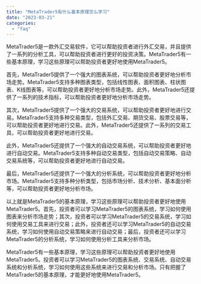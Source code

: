 ```yaml
---
title: "MetaTrader5有什么基本原理怎么学习"
date: "2023-03-21"
categories: 
  - "faq"
---
```


MetaTrader5是一款外汇交易软件，它可以帮助投资者进行外汇交易，并且提供了一系列的分析工具，可以帮助投资者进行更好的投资决策。MetaTrader5有一些基本原理，学习这些原理可以帮助投资者更好地使用MetaTrader5。

首先，MetaTrader5提供了一个强大的图表系统，可以帮助投资者更好地分析市场走势。MetaTrader5支持多种图表类型，包括线性图表、面积图表、柱状图表、K线图表等，可以帮助投资者更好地分析市场走势。此外，MetaTrader5还提供了一系列的技术指标，可以帮助投资者更好地分析市场走势。

其次，MetaTrader5提供了一个强大的交易系统，可以帮助投资者更好地进行交易。MetaTrader5支持多种交易类型，包括外汇交易、期货交易、股票交易等，可以帮助投资者更好地进行交易。此外，MetaTrader5还提供了一系列的交易工具，可以帮助投资者更好地进行交易。

此外，MetaTrader5还提供了一个强大的自动交易系统，可以帮助投资者更好地进行自动交易。MetaTrader5支持多种自动交易类型，包括自动交易策略、自动交易系统等，可以帮助投资者更好地进行自动交易。

最后，MetaTrader5还提供了一个强大的分析系统，可以帮助投资者更好地分析市场。MetaTrader5支持多种分析类型，包括市场分析、技术分析、基本面分析等，可以帮助投资者更好地分析市场。

以上就是MetaTrader5的基本原理，学习这些原理可以帮助投资者更好地使用MetaTrader5。首先，投资者可以学习MetaTrader5的图表系统，学习如何使用图表来分析市场走势；其次，投资者可以学习MetaTrader5的交易系统，学习如何使用交易工具来进行交易；此外，投资者还可以学习MetaTrader5的自动交易系统，学习如何使用自动交易策略来进行自动交易；最后，投资者还可以学习MetaTrader5的分析系统，学习如何使用分析工具来分析市场。

MetaTrader5有一些基本原理，学习这些原理可以帮助投资者更好地使用MetaTrader5。投资者可以学习MetaTrader5的图表系统、交易系统、自动交易系统和分析系统，学习如何使用这些系统来进行交易和分析市场。只有把握了MetaTrader5的基本原理，才能更好地使用MetaTrader5。
